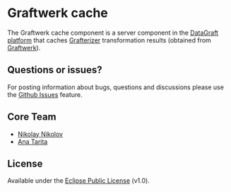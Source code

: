 # Graftwerk cache

The Graftwerk cache component is a server component in the [DataGraft platform](https://datagraft.net/) that caches [Grafterizer](https://github.com/datagraft/grafterizer) transformation results (obtained from [Graftwerk](https://github.com/datagraft/graftwerk)).

## Questions or issues?

For posting information about bugs, questions and discussions please use the [Github Issues](https://github.com/datagraft/graftwerk-cache/issues) feature.

## Core Team

- [Nikolay Nikolov](https://github.com/nvnikolov)
- [Ana Tarita](https://github.com/taritaAna)

## License
Available under the [Eclipse Public License](/LICENSE) (v1.0).
